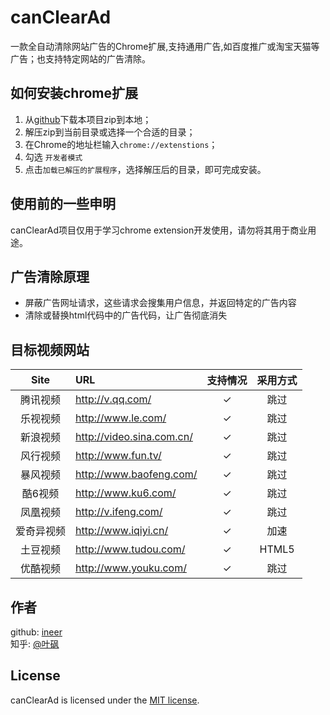 ﻿# canClearAd
一款全自动清除网站广告的Chrome扩展,支持通用广告,如百度推广或淘宝天猫等广告；也支持特定网站的广告清除。

## 如何安装chrome扩展

1. 从[github](https://github.com/ineer/canClearAd)下载本项目zip到本地；
2. 解压zip到当前目录或选择一个合适的目录；
3. 在Chrome的地址栏输入`chrome://extenstions`；
4. 勾选 `开发者模式`
4. 点击`加载已解压的扩展程序`，选择解压后的目录，即可完成安装。

## 使用前的一些申明

canClearAd项目仅用于学习chrome extension开发使用，请勿将其用于商业用途。

## 广告清除原理

- 屏蔽广告网址请求，这些请求会搜集用户信息，并返回特定的广告内容
- 清除或替换html代码中的广告代码，让广告彻底消失

## 目标视频网站

| Site | URL | 支持情况 | 采用方式 |
| :--: | :-- | :-----: | :-----: |
| 腾讯视频 | <http://v.qq.com/> |✓| 跳过 |
| 乐视视频 | <http://www.le.com/> |✓| 跳过 |
| 新浪视频 | <http://video.sina.com.cn/> |✓| 跳过 |
| 风行视频 | <http://www.fun.tv/> |✓| 跳过 |
| 暴风视频 | <http://www.baofeng.com/> |✓| 跳过 |
| 酷6视频 | <http://www.ku6.com/> |✓| 跳过 |
| 凤凰视频 | <http://v.ifeng.com/> |✓| 跳过 |
| 爱奇异视频 | <http://www.iqiyi.cn/> |✓| 加速 |
| 土豆视频 | <http://www.tudou.com/> |✓| HTML5 |
| 优酷视频 | <http://www.youku.com/> |✓| 跳过 |

## 作者

github: [ineer](https://github.com/ineer)  
知乎: [@叶砜](http://www.zhihu.com/people/ineer)

## License

canClearAd is licensed under the [MIT license](http://opensource.org/licenses/MIT).
